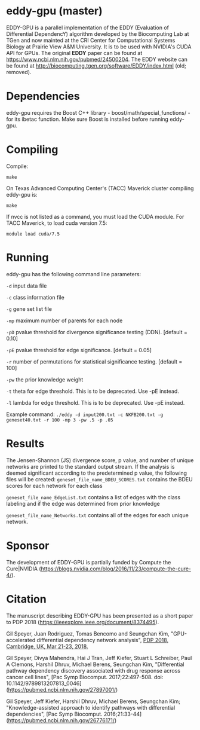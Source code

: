 # eddy-gpu (master)
EDDY-GPU is a parallel implementation  of the EDDY (Evaluation of Differential DependencY) algorithm developed by the Biocomputing Lab at TGen and now mainted at the CRI Center for Computational Systems Biology at Prairie View A&M University. It is to be used with NVIDIA's CUDA API for GPUs. The original **EDDY** paper can be found at https://www.ncbi.nlm.nih.gov/pubmed/24500204. The EDDY website can be found at http://biocomputing.tgen.org/software/EDDY/index.html (old; removed).  

# Dependencies
eddy-gpu requires the Boost C++ library - boost/math/special_functions/ - for its ibetac function. Make sure Boost is installed before running eddy-gpu.

# Compiling
Compile:

```make```

On Texas Advanced Computing Center's (TACC) Maverick cluster compiling eddy-gpu is:

```make```

If nvcc is not listed as a command, you must load the CUDA module. For TACC Maverick, to load cuda version 7.5:

```module load cuda/7.5```

# Running
eddy-gpu has the following command line parameters:

```-d``` input data file

```-c``` class information file

```-g``` gene set list file

```-mp``` maximum number of parents for each node

```-pD``` pvalue threshold for divergence significance testing (DDN). [default = 0.10]

```-pE``` pvalue threshold for edge significance. [default = 0.05]

```-r``` number of permutations for statistical significance testing. [default = 100]

```-pw``` the prior knowledge weight

```-t``` theta for edge threshold.  This is to be deprecated.  Use -pE instead.

```-l``` lambda for edge threshold.  This is to be deprecated.  Use -pE instead.

Example command:
```./eddy -d input200.txt -c NKFB200.txt -g geneset40.txt -r 100 -mp 3 -pw .5 -p .05```

# Results
The Jensen-Shannon (JS) divergence score, p value, and number of unique networks are printed to the standard output stream.
If the analysis is deemed significant according to the predetermined p value, the following files will be created:
```geneset_file_name_BDEU_SCORES.txt``` contains the BDEU scores for each network for each class

```geneset_file_name_EdgeList.txt``` contains a list of edges with the class labeling and if the edge was determined from prior knowledge

```geneset_file_name_Networks.txt``` contains all of the edges for each unique network.

# Sponsor
The development of EDDY-GPU is partially funded by Compute the Cure|NVIDIA (https://blogs.nvidia.com/blog/2016/11/23/compute-the-cure-4/).

# Citation 
The manuscript describing EDDY-GPU has been presented as a short paper to PDP 2018 (https://ieeexplore.ieee.org/document/8374495).

Gil Speyer, Juan Rodriguez, Tomas Bencomo and Seungchan Kim, "GPU-accelerated differential dependency network analysis", [PDP 2018, Cambridge, UK, Mar 21-23, 2018.](https://ieeexplore.ieee.org/document/8374495)

Gil Speyer, Divya Mahendra, Hai J Tran, Jeff Kiefer, Stuart L Schreiber, Paul A Clemons, Harshil Dhruv, Michael Berens, Seungchan Kim, "Differential pathway dependency discovery associated with drug response across cancer cell lines", [Pac Symp Biocomput. 2017;22:497-508.  doi: 10.1142/9789813207813_0046] (https://pubmed.ncbi.nlm.nih.gov/27897001/)

Gil Speyer, Jeff Kiefer, Harshil Dhruv, Michael Berens, Seungchan Kim; "Knowledge-assisted approach to identify pathways with differential dependencies", [Pac Symp Biocomput. 2016;21:33-44] (https://pubmed.ncbi.nlm.nih.gov/26776171/)

